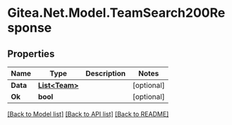 # Gitea.Net.Model.TeamSearch200Response

## Properties

Name | Type | Description | Notes
------------ | ------------- | ------------- | -------------
**Data** | [**List&lt;Team&gt;**](Team.md) |  | [optional] 
**Ok** | **bool** |  | [optional] 

[[Back to Model list]](../README.md#documentation-for-models) [[Back to API list]](../README.md#documentation-for-api-endpoints) [[Back to README]](../README.md)

